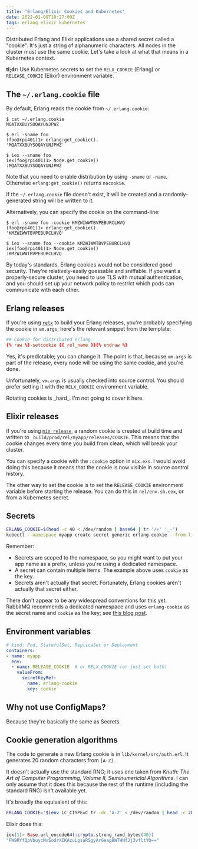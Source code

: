 ```yaml
---
title: "Erlang/Elixir Cookies and Kubernetes"
date: 2022-01-09T10:27:00Z
tags: erlang elixir kubernetes
---
```


Distributed Erlang and Elixir applications use a shared secret called a "cookie".  It's just a string of alphanumeric
characters. All nodes in the cluster must use the same cookie. Let's take a look at what that means in a Kubernetes
context.

**tl;dr:** Use Kubernetes secrets to set the `RELX_COOKIE` (Erlang) or `RELEASE_COOKIE` (Elixir) environment variable.

## The `~/.erlang.cookie` file

By default, Erlang reads the cookie from `~/.erlang.cookie`:

```
$ cat ~/.erlang.cookie
MQATXXBUYSOQAYUNJPWZ

$ erl -sname foo
(foo@rpi401)1> erlang:get_cookie().
'MQATXXBUYSOQAYUNJPWZ'

$ iex --sname foo
iex(foo@rpi401)1> Node.get_cookie()
:MQATXXBUYSOQAYUNJPWZ
```

Note that you need to enable distribution by using `-sname` or `-name`. Otherwise `erlang:get_cookie()` returns `nocookie`.

If the `~/.erlang.cookie` file doesn't exist, it will be created and a randomly-generated string will be written to it.

Alternatively, you can specify the cookie on the command-line:

```
$ erl -sname foo -cookie KMZWIWWTBVPEBURCLHVQ
(foo@rpi401)1> erlang:get_cookie().
'KMZWIWWTBVPEBURCLHVQ'

$ iex --sname foo --cookie KMZWIWWTBVPEBURCLHVQ
iex(foo@rpi401)1> Node.get_cookie()
:KMZWIWWTBVPEBURCLHVQ
```

<div class="callout callout-warning" markdown="span">
By today's standards, Erlang cookies would not be considered good security. They're relatively-easily guessable
and sniffable. If you want a properly-secure cluster, you need to use TLS with mutual authentication, and you should set
up your network policy to restrict which pods can communicate with each other.
</div>

## Erlang releases

If you're using [`relx`](https://github.com/erlware/relx) to build your Erlang releases, you're probably specifying the
cookie in `vm.args`; here's the relevant snippet from the template:

```conf
## Cookie for distributed erlang
{% raw %}-setcookie {{ rel_name }}{% endraw %}
```

Yes, it's predictable; you can change it. The point is that, because `vm.args` is part of the release, every node will
be using the same cookie, and you're done.

Unfortunately, `vm.args` is usually checked into source control. You should prefer setting it with the `RELX_COOKIE`
environment variable.

<div class="callout callout-warning" markdown="span">
Rotating cookies is _hard_. I'm not going to cover it here.
</div>

## Elixir releases

If you're using [`mix release`](https://hexdocs.pm/mix/Mix.Tasks.Release.html), a random cookie is created at build time
and written to `_build/prod/rel/myapp/releases/COOKIE`. This means that the cookie changes every time you build from
clean, which will break your cluster.

You can specify a cookie with the `:cookie` option in `mix.exs`. I would avoid doing this because it means that the
cookie is now visible in source control history.

The other way to set the cookie is to set the `RELEASE_COOKIE` environment variable before starting the release. You can
do this in `rel/env.sh.eex`, or from a Kubernetes secret.

## Secrets

```bash
ERLANG_COOKIE=$(head -c 40 < /dev/random | base64 | tr '/+' '_-')
kubectl --namespace myapp create secret generic erlang-cookie --from-literal=cookie="$ERLANG_COOKIE"
```

Remember:
- Secrets are scoped to the namespace, so you might want to put your app name as a prefix, unless you're using a dedicated namespace.
- A secret can contain multiple items. The example above uses `cookie` as the key.
- Secrets aren't actually that secret. Fortunately, Erlang cookies aren't actually that secret either.

There don't appear to be any widespread conventions for this yet. RabbitMQ recommends a dedicated namespace and uses
`erlang-cookie` as the secret name and `cookie` as the key; see [this blog post](https://blog.rabbitmq.com/posts/2020/08/deploying-rabbitmq-to-kubernetes-whats-involved/).

## Environment variables

```yaml
# kind: Pod, StatefulSet, ReplicaSet or Deployment
containers:
- name: myapp
  env:
  - name: RELEASE_COOKIE  # or RELX_COOKIE (or just set both)
    valueFrom:
      secretKeyRef:
        name: erlang-cookie
        key: cookie
```

## Why not use ConfigMaps?

Because they're basically the same as Secrets.

## Cookie generation algorithms

The code to generate a new Erlang cookie is in `lib/kernel/src/auth.erl`. It generates 20 random characters from `[A-Z]`.

It doesn't actually use the standard RNG; it uses one taken from _Knuth: The Art of Computer Programming, Volume II, Seminumericlal Algorithms_. I can only assume that it does this because the rest of the runtime (including the standard RNG) isn't available yet.

It's broadly the equivalent of this:

```bash
ERLANG_COOKIE="$(env LC_CTYPE=C tr -dc 'A-Z' < /dev/random | head -c 20)"
```

Elixir does this:

```elixir
iex(1)> Base.url_encode64(:crypto.strong_rand_bytes(40))
"FW9RYfQpVbuycMxSodrXIKAzuLgsaR5gyArGeap8WTHNfJj3vfltYQ=="
```
